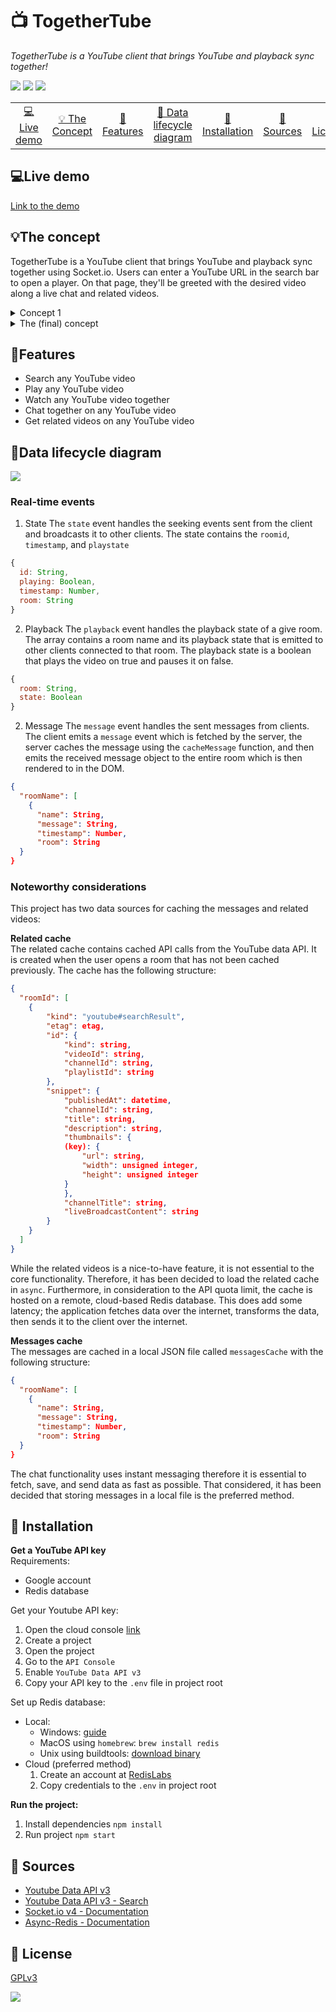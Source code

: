 # 📺 TogetherTube

_TogetherTube is a YouTube client that brings YouTube and playback sync together!_

![](./assets/images/landing.png)
![](./assets/images/active.png)
![](./assets/images/videosync.gif)

<table style="margin-left: auto; margin-right: auto;">
    <tr>
        <td align="center"><a href="#live-demo">💻Live demo<a></td>
        <td align="center"><a href="#the-concept">💡 The Concept<a></td>
        <td align="center"><a href="#features">📝Features <a></td>
        <td align="center"><a href="#data-lifecycle-diagram">🔄 Data lifecycle diagram<a></td>
        <td align="center"><a href="#-installation">🤖 Installation<a></td>
        <td align="center"><a href="#-sources">🤝 Sources<a></td>
        <td align="center"><a href="#-license">📝 License<a></td>
    </tr>
</table>

## 💻Live demo

[Link to the demo](https://real-time-web-2021.herokuapp.com/)

## 💡The concept

TogetherTube is a YouTube client that brings YouTube and playback sync together using Socket.io. Users can enter a YouTube URL in the search bar to open a player. On that page, they'll be greeted with the desired video along a live chat and related videos.

<details>
    <summary>Concept 1</summary>
    The first concept was similar to the final concept. Unlike the final version, it used an oauth login screen that would allow personalized rooms. The main difference was to control your other devices/tabs. After a review, it became clear that it should focus on the multi-user aspect rather than single-user&multi-device.
    <img src='./assets/images/concept1.png'>
</details>

<details>
    <summary>The (final) concept </summary>
    While processing the feedback on my first concept, I decided to follow the multi-user comment. In this iteration I focussed on syncing playback and adding more multi-user features (the chat) and applied them in the concept. To improve and stimulate usage and UX, I stripped away the login and personalization such as playlists and custom rooms.
    <img src="./assets/images/concept2.png">
    Here's how the data will flow within the application.
    <img src='./assets/images/concept2_data.png'>
</details>

## 📝Features

- Search any YouTube video
- Play any YouTube video
- Watch any YouTube video together
- Chat together on any YouTube video
- Get related videos on any YouTube video

## 🔄Data lifecycle diagram

![](./assets/images/data_lifecycle_diagram.png)

### Real-time events
1. State 
The `state` event handles the seeking events sent from the client and broadcasts it to other clients. The state contains the `roomid`, `timestamp`, and `playstate`
```javascript 
{
  id: String,
  playing: Boolean,
  timestamp: Number,
  room: String
}
```
2. Playback
The `playback` event handles the playback state of a give room. The array contains a room name and its playback state that is emitted to other clients connected to that room. The playback state is a boolean that plays the video on true and pauses it on false.
```javascript
{ 
  room: String, 
  state: Boolean 
}
```
2. Message
The `message` event handles the sent messages from clients. The client emits a `message` event which is fetched by the server, the server caches the message using the `cacheMessage` function, and then emits the received message object to the entire room which is then rendered to in the DOM.
```JSON
{
  "roomName": [
    {
      "name": String,
      "message": String,
      "timestamp": Number,
      "room": String
  }
}
```

### Noteworthy considerations

This project has two data sources for caching the messages and related videos:

**Related cache**  
The related cache contains cached API calls from the YouTube data API. It is created when the user opens a room that has not been cached previously. The cache has the following structure:

```JSON
{
  "roomId": [
    {
        "kind": "youtube#searchResult",
        "etag": etag,
        "id": {
            "kind": string,
            "videoId": string,
            "channelId": string,
            "playlistId": string
        },
        "snippet": {
            "publishedAt": datetime,
            "channelId": string,
            "title": string,
            "description": string,
            "thumbnails": {
            (key): {
                "url": string,
                "width": unsigned integer,
                "height": unsigned integer
            }
            },
            "channelTitle": string,
            "liveBroadcastContent": string
        }
    }
  ]
}
```

While the related videos is a nice-to-have feature, it is not essential to the core functionality. Therefore, it has been decided to load the related cache in `async`. Furthermore, in consideration to the API quota limit, the cache is hosted on a remote, cloud-based Redis database. This does add some latency; the application fetches data over the internet, transforms the data, then sends it to the client over the internet.

**Messages cache**  
The messages are cached in a local JSON file called `messagesCache` with the following structure:

```JSON
{
  "roomName": [
    {
      "name": String,
      "message": String,
      "timestamp": Number,
      "room": String
  }
}
```
The chat functionality uses instant messaging therefore it is essential to fetch, save, and send data as fast as possible. That considered, it has been decided that storing messages in a local file is the preferred method.

## 🤖 Installation

**Get a YouTube API key**  
Requirements:

- Google account
- Redis database

Get your Youtube API key:

1. Open the cloud console [link](https://console.cloud.google.com/apis/dashboard)
2. Create a project
3. Open the project
4. Go to the `API Console`
5. Enable `YouTube Data API v3`
6. Copy your API key to the `.env` file in project root

Set up Redis database:

- Local:
  - Windows: [guide](https://redislabs.com/blog/redis-on-windows-10/)
  - MacOS using `homebrew`: `brew install redis`
  - Unix using buildtools: [download binary](https://redis.io/download)
- Cloud (preferred method)
  1. Create an account at [RedisLabs](https://redislabs.com/try-free/)
  2. Copy credentials to the `.env` in project root

**Run the project:**

1. Install dependencies
   `npm install`
2. Run project
   `npm start`

## 🤝 Sources

- [Youtube Data API v3](https://developers.google.com/youtube/v3)
- [Youtube Data API v3 - Search](https://developers.google.com/youtube/v3/docs/search)
- [Socket.io v4 - Documentation](https://socket.io/docs/v4)
- [Async-Redis - Documentation](https://www.npmjs.com/package/async-redis)

## 📝 License

[GPLv3](https://choosealicense.com/licenses/gpl-3.0/)

![](https://visitor-badge.laobi.icu/badge?page_id=sjagoori.realtime-web)
